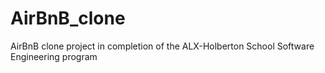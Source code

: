 # AirBnB_clone
AirBnB clone project in completion of the ALX-Holberton School Software Engineering program
